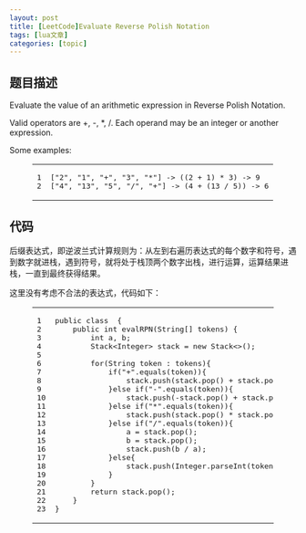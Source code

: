 ```yaml
---
layout: post
title: [LeetCode]Evaluate Reverse Polish Notation 
tags: [lua文章]
categories: [topic]
---
```

<h2 id="题目描述">题目描述</h2><p>Evaluate the value of an arithmetic expression in Reverse Polish Notation.</p>
<p>Valid operators are +, -, *, /. Each operand may be an integer or another expression.</p>
<p>Some examples:<br/></p><figure class="highlight livescript"><table><tbody><tr><td class="gutter"><pre><span class="line">1</span><br/><span class="line">2</span><br/></pre></td><td class="code"><pre><span class="line">[<span class="string">&#34;2&#34;</span>, <span class="string">&#34;1&#34;</span>, <span class="string">&#34;+&#34;</span>, <span class="string">&#34;3&#34;</span>, <span class="string">&#34;*&#34;</span>]<span class="function"> -&gt;</span> <span class="function"><span class="params">((<span class="number">2</span> + <span class="number">1</span>) * <span class="number">3</span>)</span> -&gt;</span> <span class="number">9</span></span><br/><span class="line">[<span class="string">&#34;4&#34;</span>, <span class="string">&#34;13&#34;</span>, <span class="string">&#34;5&#34;</span>, <span class="string">&#34;/&#34;</span>, <span class="string">&#34;+&#34;</span>]<span class="function"> -&gt;</span> <span class="function"><span class="params">(<span class="number">4</span> + (<span class="number">13</span> / <span class="number">5</span>))</span> -&gt;</span> <span class="number">6</span></span><br/></pre></td></tr></tbody></table></figure><p></p>
<h2 id="代码">代码</h2><p>后缀表达式，即逆波兰式计算规则为：从左到右遍历表达式的每个数字和符号，遇到数字就进栈，遇到符号，就将处于栈顶两个数字出栈，进行运算，运算结果进栈，一直到最终获得结果。</p>
<p>这里没有考虑不合法的表达式，代码如下：</p>
<figure class="highlight java"><table><tbody><tr><td class="gutter"><pre><span class="line">1</span><br/><span class="line">2</span><br/><span class="line">3</span><br/><span class="line">4</span><br/><span class="line">5</span><br/><span class="line">6</span><br/><span class="line">7</span><br/><span class="line">8</span><br/><span class="line">9</span><br/><span class="line">10</span><br/><span class="line">11</span><br/><span class="line">12</span><br/><span class="line">13</span><br/><span class="line">14</span><br/><span class="line">15</span><br/><span class="line">16</span><br/><span class="line">17</span><br/><span class="line">18</span><br/><span class="line">19</span><br/><span class="line">20</span><br/><span class="line">21</span><br/><span class="line">22</span><br/><span class="line">23</span><br/></pre></td><td class="code"><pre><span class="line"><span class="keyword">public</span> <span class="class"><span class="keyword">class</span>  </span>{</span><br/><span class="line">    <span class="function"><span class="keyword">public</span> <span class="keyword">int</span> <span class="title">evalRPN</span><span class="params">(String[] tokens)</span> </span>{</span><br/><span class="line">        <span class="keyword">int</span> a, b;</span><br/><span class="line">        Stack&lt;Integer&gt; stack = <span class="keyword">new</span> Stack&lt;&gt;();</span><br/><span class="line"></span><br/><span class="line">        <span class="keyword">for</span>(String token : tokens){</span><br/><span class="line">            <span class="keyword">if</span>(<span class="string">&#34;+&#34;</span>.equals(token)){</span><br/><span class="line">                stack.push(stack.pop() + stack.pop());</span><br/><span class="line">            }<span class="keyword">else</span> <span class="keyword">if</span>(<span class="string">&#34;-&#34;</span>.equals(token)){</span><br/><span class="line">                stack.push(-stack.pop() + stack.pop());</span><br/><span class="line">            }<span class="keyword">else</span> <span class="keyword">if</span>(<span class="string">&#34;*&#34;</span>.equals(token)){</span><br/><span class="line">                stack.push(stack.pop() * stack.pop());</span><br/><span class="line">            }<span class="keyword">else</span> <span class="keyword">if</span>(<span class="string">&#34;/&#34;</span>.equals(token)){</span><br/><span class="line">                a = stack.pop();</span><br/><span class="line">                b = stack.pop();</span><br/><span class="line">                stack.push(b / a);</span><br/><span class="line">            }<span class="keyword">else</span>{</span><br/><span class="line">                stack.push(Integer.parseInt(token));</span><br/><span class="line">            }</span><br/><span class="line">        }</span><br/><span class="line">        <span class="keyword">return</span> stack.pop();</span><br/><span class="line">    }</span><br/><span class="line">}</span><br/></pre></td></tr></tbody></table></figure>